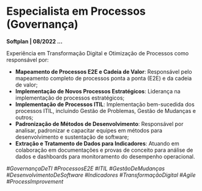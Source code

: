 # Especialista em Processos (Governança)

**Softplan | 08/2022 ...**

Experiência em Transformação Digital e Otimização de Processos como responsável por:
- **Mapeamento de Processos E2E e Cadeia de Valor**: Responsável pelo mapeamento completo de processos ponta a ponta (E2E) e da cadeia de valor;
- **Implementação de Novos Processos Estratégicos**: Liderança na implementação de processos estratégicos;
- **Implementação de Processos ITIL**: Implementação bem-sucedida dos processos ITIL, incluindo Gestão de Problemas, Gestão de Mudanças e outros;
- **Padronização de Métodos de Desenvolvimento**: Responsável por analisar, padronizar e capacitar equipes em métodos para desenvolvimento e sustentação de software;
- **Extração e Tratamento de Dados para Indicadores**: Atuando em colaboração em documentações e provas de conceito para análise de dados e dashboards para monitoramento do desempenho operacional.

*#GovernançaDeTI #ProcessosE2E #ITIL #GestãoDeMudanças #DesenvolvimentoDeSoftware #Indicadores #TransformaçãoDigital #Agile #ProcessImprovement*
